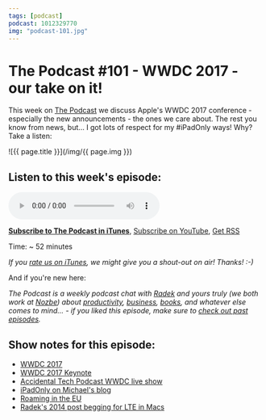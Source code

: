 ```yaml
---
tags: [podcast]
podcast: 1012329770
img: "podcast-101.jpg"
---
```


# The Podcast #101 - WWDC 2017 - our take on it!

This week on [The Podcast][p] we discuss Apple's WWDC 2017 conference - especially the new announcements - the ones we care about. The rest you know from news, but... I got lots of respect for my #iPadOnly ways! Why? Take a listen:

<!--More-->

![{{ page.title }}](/img/{{ page.img }})

## Listen to this week's episode:

<audio controls>
<source src="https://files.nozbe.com/podcast/101.mp3" type="audio/mpeg">
</audio>

**[Subscribe to The Podcast in iTunes][i]**, [Subscribe on YouTube][y], [Get RSS][rss]

Time: ~ 52 minutes

*If you [rate us on iTunes][i], we might give you a shout-out on air! Thanks! :-)*

And if you're new here:

*The Podcast is a weekly podcast chat with [Radek][r] and yours truly (we both work at [Nozbe][n]) about [productivity](/productivity), [business](/business), [books](/books), and whatever else comes to mind… - if you liked this episode, make sure to [check out past episodes](/podcast).*

## Show notes for this episode:

  * [WWDC 2017](https://developer.apple.com/wwdc/)
  * [WWDC 2017 Keynote](https://www.youtube.com/watch?v=oaqHdULqet0)
  * [Accidental Tech Podcast WWDC live show](http://atp.fm/episodes/225)
  * [iPadOnly on Michael's blog](https://sliwinski.com/tag/ipadonly/)
  * [Roaming in the EU](http://europa.eu/youreurope/citizens/consumers/telecoms-internet/mobile-roaming-costs/index_en.htm)
  * [Radek's 2014 post begging for LTE in Macs](http://radex.io/future-macbooks/)

[y]: https://michael.gratis/thepodcastyt
[rss]: https://thepodcast.fm/episodes?format=RSS
[e]: /podcast-101
[p]: /podcast
[n]: https://nozbe.com/?a=mike
[r]: https://michael.gratis/radex
[i]: https://michael.gratis/thepodcast
[o]: https://michael.gratis/ipadonly

[pm]: http://productivemag.com/